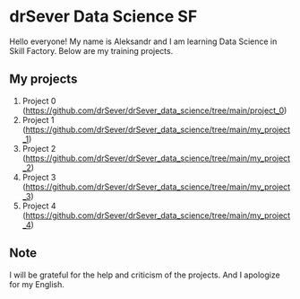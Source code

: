 # drSever Data Science SF
Hello everyone! My name is Aleksandr and I am learning Data Science in Skill Factory.
Below are my training projects.

## My projects

1. Project 0 (https://github.com/drSever/drSever_data_science/tree/main/project_0)
2. Project 1 (https://github.com/drSever/drSever_data_science/tree/main/my_project_1)
3. Project 2 (https://github.com/drSever/drSever_data_science/tree/main/my_project_2)
4. Project 3 (https://github.com/drSever/drSever_data_science/tree/main/my_project_3)
5. Project 4 (https://github.com/drSever/drSever_data_science/tree/main/my_project_4)

## Note
I will be grateful for the help and criticism of the projects. And I apologize for my English.